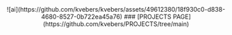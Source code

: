 <div align="center">
![ai](https://github.com/kvebers/kvebers/assets/49612380/18f930c0-d838-4680-8527-0b722ea45a76)
### [PROJECTS PAGE](https://github.com/kvebers/PROJECTS/tree/main)

</div>
